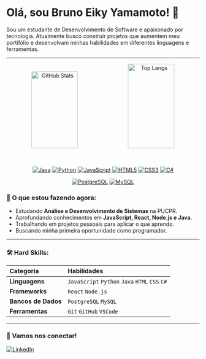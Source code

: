# Olá, sou Bruno Eiky Yamamoto! 👋

Sou um estudante de Desenvolvimento de Software e apaixonado por tecnologia. Atualmente busco construir projetos que aumentem meu portifólio e desenvolvam minhas habilidades em diferentes linguagens e ferramentas.

---
<div align="center">
    <img height="200em" src="https://github-readme-stats.vercel.app/api?username=brunoyamamoto2204&show_icons=true&theme=nord&hide_border=true&card_width=400" alt="GitHub Stats" style="width: 49%; display: inline-block; ">
    <img height="220em" src="https://github-readme-stats.vercel.app/api/top-langs/?username=brunoyamamoto2204&layout=compact&theme=nord&hide_border=true&card_width=400" alt="Top Langs" style="width: 49%; display: inline-block; border: 1px solid white;">
</div>

<br><div align="center">
  
  [![Java](https://img.shields.io/badge/Java-007396?style=for-the-badge&logo=java&logoColor=white)](https://www.java.com/)
  [![Python](https://img.shields.io/badge/Python-3776AB?style=for-the-badge&logo=python&logoColor=white)](https://www.python.org/)
  [![JavaScript](https://img.shields.io/badge/JavaScript-F7DF1E?style=for-the-badge&logo=javascript&logoColor=black)](https://developer.mozilla.org/en-US/docs/Web/JavaScript)
  [![HTML5](https://img.shields.io/badge/HTML5-E34F26?style=for-the-badge&logo=html5&logoColor=white)](https://developer.mozilla.org/en-US/docs/Web/HTML)
  [![CSS3](https://img.shields.io/badge/CSS3-1572B6?style=for-the-badge&logo=css3&logoColor=white)](https://developer.mozilla.org/en-US/docs/Web/CSS)
  [![C#](https://img.shields.io/badge/C%23-239120?style=for-the-badge&logo=c-sharp&logoColor=white)](https://docs.microsoft.com/en-us/dotnet/csharp/)
  
  [![PostgreSQL](https://img.shields.io/badge/PostgreSQL-316192?style=for-the-badge&logo=postgresql&logoColor=white)](https://www.postgresql.org/)
  [![MySQL](https://img.shields.io/badge/MySQL-4479A1?style=for-the-badge&logo=mysql&logoColor=white)](https://www.mysql.com/)
  
</div>

### 🚀 O que estou fazendo agora:

-   Estudando **Análise e Desenvolvimento de Sistemas** na PUCPR.
-   Aprofundando conhecimentos em **JavaScript, React, Node.js e Java**.
-   Trabalhando em projetos pessoais para aplicar o que aprendo.
-   Buscando minha primeira oportunidade como programador.

---

### 🛠️ Hard Skills:

| Categoria      | Habilidades                                           |
| :------------- | :---------------------------------------------------- |
| **Linguagens** | `JavaScript` `Python` `Java` `HTML` `CSS` `C#`        |
| **Frameworks** | `React` `Node.js`                                     |
| **Bancos de Dados** | `PostgreSQL`  `MySQL`                            |
| **Ferramentas** | `Git` `GitHub` `VSCode`                              |


---

### 💬 Vamos nos conectar!

[![LinkedIn](https://img.shields.io/badge/LinkedIn-0077B5?style=for-the-badge&logo=linkedin&logoColor=white)](https://www.linkedin.com/in/bruno-eiky-yamamoto-0959832ba/)

